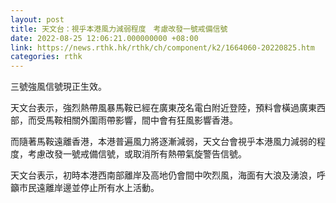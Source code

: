 ```yaml
---
layout: post
title: 天文台：視乎本港風力減弱程度　考慮改發一號戒備信號
date: 2022-08-25 12:06:21.000000000 +08:00
link: https://news.rthk.hk/rthk/ch/component/k2/1664060-20220825.htm
categories: rthk
---
```


三號強風信號現正生效。

天文台表示，強烈熱帶風暴馬鞍已經在廣東茂名電白附近登陸，預料會橫過廣東西部，而受馬鞍相關外圍雨帶影響，間中會有狂風影響香港。

而隨著馬鞍遠離香港，本港普遍風力將逐漸減弱，天文台會視乎本港風力減弱的程度，考慮改發一號戒備信號，或取消所有熱帶氣旋警告信號。

天文台表示，初時本港西南部離岸及高地仍會間中吹烈風，海面有大浪及湧浪，呼籲市民遠離岸邊並停止所有水上活動。
